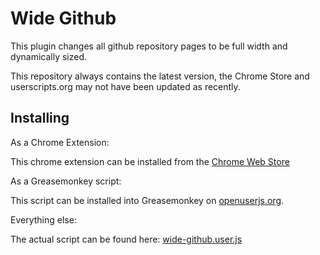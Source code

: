 Wide Github
===========

This plugin changes all github repository pages to be full width and dynamically sized.

This repository always contains the latest version, the Chrome Store and userscripts.org may not have been updated as recently.

Installing
----------

As a Chrome Extension:

This chrome extension can be installed from the [Chrome Web Store](https://chrome.google.com/webstore/detail/wide-github/kaalofacklcidaampbokdplbklpeldpj)

As a Greasemonkey script:

This script can be installed into Greasemonkey on [openuserjs.org](https://openuserjs.org/scripts/xthexder/httpsgithub.comxthexderwide-github/Wide_Github).

Everything else:

The actual script can be found here: [wide-github.user.js](https://raw.githubusercontent.com/xthexder/wide-github/master/wide-github.user.js)
